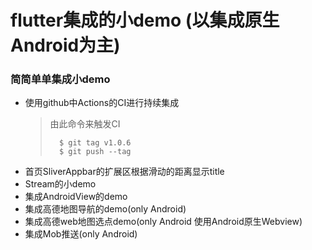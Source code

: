 # flutter集成的小demo (以集成原生Android为主)
### 简简单单集成小demo
- 使用github中Actions的CI进行持续集成
  >由此命令来触发CI
  > ```
  >   $ git tag v1.0.6
  >   $ git push --tag
  > ```
- 首页SliverAppbar的扩展区根据滑动的距离显示title
- Stream的小demo
- 集成AndroidView的demo
- 集成高德地图导航的demo(only Android)
- 集成高德web地图选点demo(only Android 使用Android原生Webview)
- 集成Mob推送(only Android)








